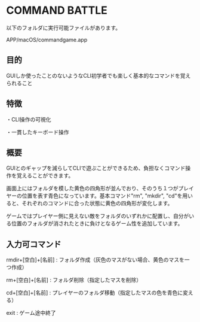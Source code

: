 # COMMAND BATTLE
以下のフォルダに実行可能ファイルがあります。

APP/macOS/commandgame.app

## 目的
GUIしか使ったことのないようなCLI初学者でも楽しく基本的なコマンドを覚えられること

## 特徴
・CLI操作の可視化

・一貫したキーボード操作

## 概要
GUIとのギャップを減らしてCLIで遊ぶことができるため、負担なくコマンド操作を覚えることができます。

画面上にはフォルダを模した黄色の四角形が並んでおり、そのうち１つがプレイヤーの位置を表す青色になっています。基本コマンド"rm", "mkdir", "cd"を用いると、それぞれのコマンドに合った状態に黄色の四角形が変化します。

ゲームではプレイヤー側に見えない敵をフォルダのいずれかに配置し、自分がいる位置のフォルダが消されたときに負けとなるゲーム性を追加しています。

## 入力可コマンド
rmdir+[空白]+[名前] : フォルダ作成（灰色のマスがない場合、黄色のマスを一つ作成）

rm+[空白]+[名前] : フォルダ削除（指定したマスを削除）

cd+[空白]+[名前] : プレイヤーのフォルダ移動（指定したマスの色を青色に変える）

exit : ゲーム途中終了
